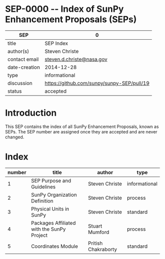 # SEP-0000 -- Index of SunPy Enhancement Proposals (SEPs)

| SEP           | 0 |
|---------------|---|
| title         | SEP Index |
| author(s)     | Steven Christe |
| contact email | steven.d.christe@nasa.gov |
| date-creation | 2014-12-28 |
| type          | informational |
| discussion    | https://github.com/sunpy/sunpy-SEP/pull/19 |
| status        | accepted |

# Introduction

This SEP contains the index of all SunPy Enhancement Proposals,
known as SEPs. The SEP number are assigned once they are accepted
and are never changed.

# Index

| number | title | author | type |
|--------|-------|--------|------|
| 1 | SEP Purpose and Guidelines | Steven Christe | informational |
| 2 | SunPy Organization Definition | Steven Christe | process |
| 3 | Physical Units in SunPy | Steven Christe | standard |
| 4 | Packages Affiliated with the SunPy Project | Stuart Mumford | process |
| 5 | Coordinates Module | Pritish Chakraborty | standard |
